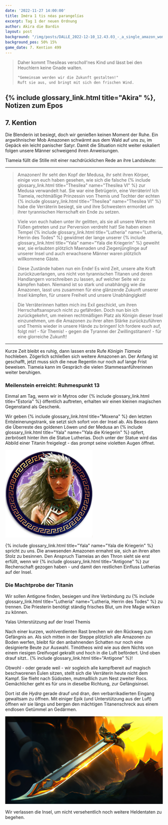 ```yaml
---
date: '2022-11-27 14:00:00'
title: Iméra 1 tis néas parangelías
excerpt: Tag 1 der neuen Ordnung
author: Akira die Bardin
layout: post
background: "/img/posts/DALLE_2022-12-10_12.43.03_-_a_single_amazon_woman_standing_in_a_ruined_greek_temple_nestled_in_a_small_forestspeaking_to_a_huge_horde_or_amazon_women_below_her_at_the_base_of_the.png"
background_pos: 50% 15%
game_date: 7. Kention 499
---
```


<div class="rhyme">
  <blockquote>
    Daher kommt Thesileas verscholl'nes Kind
    und lässt bei den Heuchlern keine Gnade walten.
    
    "Gemeinsam werden wir die Zukunft gestalten!"
    Ruft sie aus, und bringt mit sich den frischen Wind.
  </blockquote>
</div>

## {% include glossary_link.html title="Akira" %}, Notizen zum Epos

## 7. Kention

Die Blenderin ist besiegt, doch wir genießen keinen Moment der Ruhe. Ein argwöhnischer Mob Amazonen schwärmt aus dem Wald auf uns zu, im Gepäck ein leicht panischer Satyr. Damit die Situation nicht weiter eskaliert folgen unsere Männer schweigend ihren Anweisungen.

Tiameia füllt die Stille mit einer nachdrücklichen Rede an ihre Landsleute:

---

> Amazonen! Ihr seht den Kopf der Medusa, ihr seht ihren Körper, einige von euch haben gesehen, wie sich die falsche {% include glossary_link.html title="Thesilea" name="Thesilea VI" %} zur Medusa verwandelt hat. Sie war eine Betrügerin, eine Verräterin!
Ich Tiameia, rechtmäßige Prinzessin von Themis und Tochter der echten {% include glossary_link.html title="Thesilea" name="Thesilea VI" %} habe die Verräterin besiegt, sie und ihre Schwestern ermordet um ihrer tyrannischen Herrschaft ein Ende zu setzen. 

> Viele von euch haben unter ihr gelitten, als sie all unsere Werte mit Füßen getreten und zur Perversion verdreht hat! Sie haben einen Tempel {% include glossary_link.html title="Lutheria" name="Lutheria, Herrin des Todes" %} gewidmet der lange unserer {% include glossary_link.html title="Yala" name="Yala die Kriegerin" %} geweiht war, sie erlaubten plötzlich Maenaden und Ziegenjünglinge auf unserer Insel und auch erwachsene Männer waren plötzlich willkommene Gäste.

> Diese Zustände haben nun ein Ende! Es wird Zeit, unsere alte Kraft zurückzuerlangen, uns nicht von tyrannischen Titanen und deren Handlangern vorschreiben zu lassen, auf welcher Seite wir zu kämpfen haben. Niemand ist so stark und unabhängig wie die Amazonen, lasst uns zusammen für eine glänzende Zukunft unserer Insel kämpfen, für unsere Freiheit und unsere Unabhängigkeit!

> Die Verräterinnen hatten mich ins Exil geschickt, um ihren Herrschaftsanspruch nicht zu gefährden. Doch nun bin ich zurückgekehrt, um meinen rechtmäßigen Platz als Königin dieser Insel einzunehmen, um die Amazonen zu ihrer alten Stärke zurückzuführen und Themis wieder in unsere Hände zu bringen! Ich fordere euch auf, folgt mir! - für Themis! - gegen die Tyrannei der Zwillingstitanen! - für eine glorreiche Zukunft!

---

Kurze Zeit bleibt es ruhig, dann lassen erste Rufe *Königin Tiameia* hochleben. Zögerlich schließen sich weitere Amazonen an. Der Anfang ist geschafft, jetzt muss sich die neue Regentin nur noch auf lange Frist beweisen. Tiameia kann im Gespräch die vielen Stammesanführerinnen weiter beruhigen.

<!-- https://www.dropbox.com/home/OotD%20-%20Player%20Documents?preview=Players_Guide_to_Odyssey_v1.pdf Seite 21 + Deepl + pluralize -->
<div class="infobox">
  <h3>Meilenstein erreicht: Ruhmespunkt 13</h3>
  <!-- Ruhmespunkt für Befreiung der Amazonen vom Einfluss von {% include glossary_link.html title="Lutheria" name="Lutheria, Herrin des Todes" %} -->
  <p class="reward">Einmal am Tag, wenn wir in Mytros oder {% include glossary_link.html title="Estoria" %} öffentlich auftreten, erhalten wir einen kleinen magischen Gegenstand als Geschenk.</p>
</div>

Wir geben {% include glossary_link.html title="Moxena" %} den letzten Entsteinerungstrank, sie setzt sich sofort von der Insel ab. Als Bexos dann die Überreste des goldenen Löwen und der Medusa an {% include glossary_link.html title="Yala" name="Yala die Kriegerin" %} opfert, zerbröselt hinter ihm die Statue Lutherias. Doch unter der Statue wird das Abbild einer Titanin freigelegt - das prompt seine violetten Augen öffnet.

![{% include glossary_link.html title="Yala" name="Yala die Kriegerin" %}](/img/posts/yala.png)

{% include glossary_link.html title="Yala" name="Yala die Kriegerin" %} spricht zu uns. Die anwesenden Amazonen ermahnt sie, sich an ihren alten Stolz zu besinnen. Den Anspruch Tiameias an den Thron sieht sie erst erfüllt, wenn wir {% include glossary_link.html title="Antigone" %} zur Rechenschaft gezogen haben - und damit den restlichen Einfluss Lutherias auf der Insel.

<div class="infobox quest">
  <h3>Die Machtprobe der Titanin</h3>
  <p>Wir sollen Antigone finden, besiegen und ihre Verbindung zu {% include glossary_link.html title="Lutheria" name="Lutheria, Herrin des Todes" %} zu trennen. Die Priesterin benötigt ständig frisches Blut, um ihre Magie wirken zu können.</p>
  <p class="reward">Yalas Unterstützung auf der Insel Themis</p>
</div>

Nach einer kurzen, wohlverdienten Rast brechen wir den Rückweg zum Gefängnis an. Als sich mitten in der Steppe plötzlich alle Amazonen zu Boden werfen, bleibt für den anbahnenden Schatten nur noch eine designierte Beute zur Auswahl. Timótheos wird wie aus dem Nichts von einem riesigen Greifvogel gekrallt und hoch in die Luft befördert. Und oben drauf sitzt.. {% include glossary_link.html title="Antigone" %}!

Obwohl - oder gerade weil - wir sogleich alle kampfbereit auf magisch beschworenen Eulen sitzen, stellt sich die Verräterin heute nicht dem Kampf. Sie flieht nach Südosten, mutmaßlich zum Nest zweiter Rocs. Gemächlicher geht es für uns in dieselbe Richtung, zur Gefängisinsel.

Dort ist die *Hydra* gerade drauf und dran, den verbarrikadierten Eingang gewaltsam zu öffnen. Mit einiger Epik (und Unterstützung aus der Luft) öffnen wir sie längs und bergen den mächtigen Titanenschreck aus einem endlosen Getümmel an Gedärmen.

![titansbane](/img/posts/DALLE_2023-01-02_17.09.48_-_Titansbane_is_a_legendary_long_sword_inspired_by_the_power_and_strength_of_the_Greek_Titans._The_sword_itself_is_crafted_from_shining_steel_and_has_a_.png)

Wir verlassen die Insel, um nicht versehentlich noch weitere Heldentaten zu begehen.
